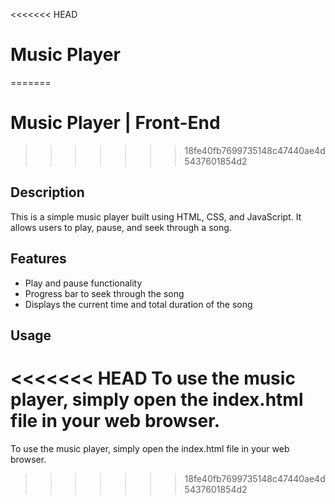 <<<<<<< HEAD
# Music Player
=======
# Music Player | Front-End
>>>>>>> 18fe40fb7699735148c47440ae4d5437601854d2
## Description
This is a simple music player built using HTML, CSS, and JavaScript. It allows users to play, pause, and seek through a song.

## Features
* Play and pause functionality
* Progress bar to seek through the song
* Displays the current time and total duration of the song

## Usage
<<<<<<< HEAD
To use the music player, simply open the index.html file in your web browser.
=======
To use the music player, simply open the index.html file in your web browser.
>>>>>>> 18fe40fb7699735148c47440ae4d5437601854d2
